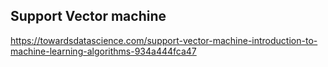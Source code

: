 <h2> Support Vector machine</h2>

https://towardsdatascience.com/support-vector-machine-introduction-to-machine-learning-algorithms-934a444fca47
